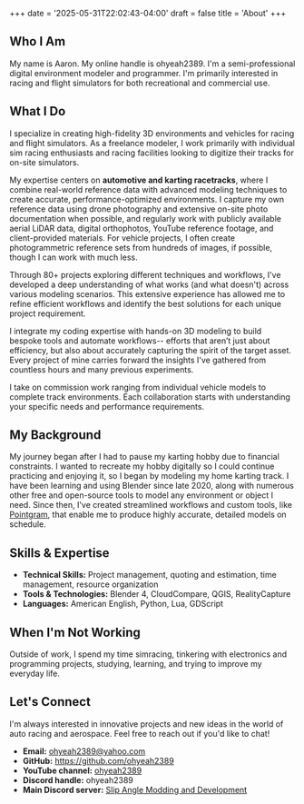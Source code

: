 +++
date = '2025-05-31T22:02:43-04:00'
draft = false
title = 'About'
+++

## Who I Am
My name is Aaron. My online handle is ohyeah2389. I'm a semi-professional digital environment modeler and programmer. I'm primarily interested in racing and flight simulators for both recreational and commercial use.

## What I Do
I specialize in creating high-fidelity 3D environments and vehicles for racing and flight simulators. As a freelance modeler, I work primarily with individual sim racing enthusiasts and racing facilities looking to digitize their tracks for on-site simulators.

My expertise centers on **automotive and karting racetracks**, where I combine real-world reference data with advanced modeling techniques to create accurate, performance-optimized environments. I capture my own reference data using drone photography and extensive on-site photo documentation when possible, and regularly work with publicly available aerial LiDAR data, digital orthophotos, YouTube reference footage, and client-provided materials. For vehicle projects, I often create photogrammetric reference sets from hundreds of images, if possible, though I can work with much less.

Through 80+ projects exploring different techniques and workflows, I've developed a deep understanding of what works (and what doesn't) across various modeling scenarios. This extensive experience has allowed me to refine efficient workflows and identify the best solutions for each unique project requirement.

I integrate my coding expertise with hands-on 3D modeling to build bespoke tools and automate workflows-- efforts that aren’t just about efficiency, but also about accurately capturing the spirit of the target asset. Every project of mine carries forward the insights I've gathered from countless hours and many previous experiments.

I take on commission work ranging from individual vehicle models to complete track environments. Each collaboration starts with understanding your specific needs and performance requirements.

## My Background
My journey began after I had to pause my karting hobby due to financial constraints. I wanted to recreate my hobby digitally so I could continue practicing and enjoying it, so I began by modeling my home karting track. I have been learning and using Blender since late 2020, along with numerous other free and open-source tools to model any environment or object I need. Since then, I've created streamlined workflows and custom tools, like [Pointgram](https://github.com/ohyeah2389/Pointgram), that enable me to produce highly accurate, detailed models on schedule.

## Skills & Expertise
- **Technical Skills:** Project management, quoting and estimation, time management, resource organization
- **Tools & Technologies:** Blender 4, CloudCompare, QGIS, RealityCapture
- **Languages:** American English, Python, Lua, GDScript

## When I'm Not Working
Outside of work, I spend my time simracing, tinkering with electronics and programming projects, studying, learning, and trying to improve my everyday life.

## Let's Connect
I'm always interested in innovative projects and new ideas in the world of auto racing and aerospace. Feel free to reach out if you'd like to chat!

- **Email:** ohyeah2389@yahoo.com
- **GitHub:** https://github.com/ohyeah2389
- **YouTube channel:** [ohyeah2389](https://www.youtube.com/@ohyeah2389-samd)
- **Discord handle:** ohyeah2389
- **Main Discord server:** [Slip Angle Modding and Development](https://discord.gg/9cv8aeQr6S)

